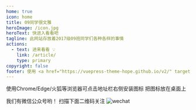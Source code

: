 ```yaml
---
home: true
icon: home
title: 09同学很文雅
heroImage: /icon.jpg
heroText: 快进入看看吧
tagline: 此网站存放着2017级09班同学们各种各样的事情
actions:
  - text: 进来看看 💡
    link: /article/
    type: primary
copyright: false
footer: 使用 <a href="https://vuepress-theme-hope.github.io/v2/" target="_blank">VuePress Theme Hope</a> 主题
---
```


使用Chrome/Edge/火狐等浏览器可点击地址栏右侧安装图标 把图标放在桌面上

我们有微信公众号哟！ 扫描下面二维码关注
![wechat](/qrcode.bmp)